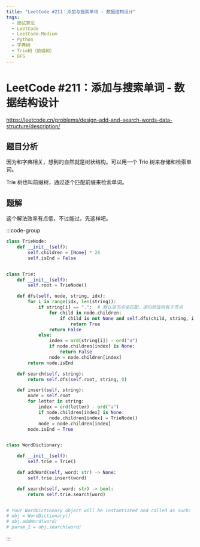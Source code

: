 ```yaml
---
title: "LeetCode #211：添加与搜索单词 - 数据结构设计"
tags:
  - 面试算法
  - LeetCode
  - LeetCode-Medium
  - Python
  - 字典树
  - Trie树（前缀树）
  - DFS
---
```


# LeetCode #211：添加与搜索单词 - 数据结构设计

https://leetcode.cn/problems/design-add-and-search-words-data-structure/description/

## 题目分析

因为和字典相关，想到的自然就是树状结构。可以用一个 Trie 树来存储和检索单词。

Trie 树也叫前缀树，通过逐个匹配前缀来检索单词。

## 题解

这个解法效率有点低，不过能过，先这样吧。

:::code-group

```python [Python]
class TrieNode:
    def __init__(self):
        self.children = [None] * 26
        self.isEnd = False


class Trie:
    def __init__(self):
        self.root = TrieNode()

    def dfs(self, node, string, idx):
        for i in range(idx, len(string)):
            if string[i] == ".":  # 默认该节点全匹配，递归检查所有子节点
                for child in node.children:
                    if child is not None and self.dfs(child, string, i + 1):
                        return True
                return False
            else:
                index = ord(string[i]) - ord("a")
                if node.children[index] is None:
                    return False
                node = node.children[index]
        return node.isEnd

    def search(self, string):
        return self.dfs(self.root, string, 0)

    def insert(self, string):
        node = self.root
        for letter in string:
            index = ord(letter) - ord("a")
            if node.children[index] is None:
                node.children[index] = TrieNode()
            node = node.children[index]
        node.isEnd = True


class WordDictionary:

    def __init__(self):
        self.trie = Trie()

    def addWord(self, word: str) -> None:
        self.trie.insert(word)

    def search(self, word: str) -> bool:
        return self.trie.search(word)


# Your WordDictionary object will be instantiated and called as such:
# obj = WordDictionary()
# obj.addWord(word)
# param_2 = obj.search(word)

```

:::
